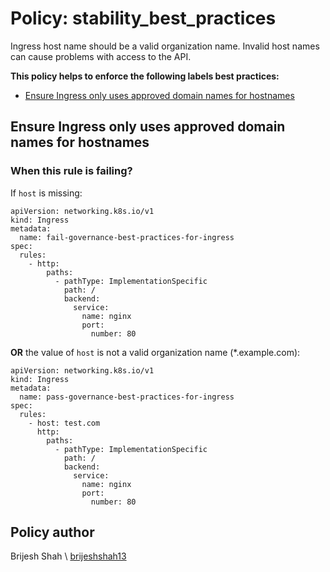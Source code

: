 # Policy: stability_best_practices
Ingress host name should be a valid organization name. Invalid host names can cause problems with access to the API.

__This policy helps to enforce the following labels best practices:__
* [Ensure Ingress only uses approved domain names for hostnames](#ensure-ingress-only-uses-approved-domain-names-for-hostnames)

## Ensure Ingress only uses approved domain names for hostnames
### When this rule is failing?
If `host` is missing:
```
apiVersion: networking.k8s.io/v1
kind: Ingress
metadata:
  name: fail-governance-best-practices-for-ingress
spec:
  rules:
    - http:
        paths:
          - pathType: ImplementationSpecific
            path: /
            backend:
              service:
                name: nginx
                port:
                  number: 80
```

__OR__ the value of `host` is not a valid organization name (*.example.com):

```
apiVersion: networking.k8s.io/v1
kind: Ingress
metadata:
  name: pass-governance-best-practices-for-ingress
spec:
  rules:
    - host: test.com
      http:
        paths:
          - pathType: ImplementationSpecific
            path: /
            backend:
              service:
                name: nginx
                port:
                  number: 80

```

## Policy author
Brijesh Shah \\ [brijeshshah13](https://github.com/brijeshshah13)